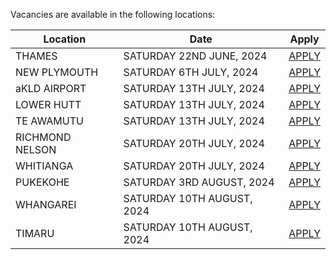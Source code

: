 Vacancies are available in the following locations:

| Location | Date | Apply |
|---|---|---|
|THAMES|SATURDAY 22ND JUNE, 2024| [APPLY](mailto:tfaala@rgis.co.nz?subject=THAMES%20-%20SATURDAY%2022ND%20JUNE) |
|NEW PLYMOUTH|SATURDAY 6TH JULY, 2024| [APPLY](mailto:tfaala@rgis.co.nz?subject=NEW%20PLYMOUTH%20-%20SATURDAY%206TH%20JULY) |
|aKLD AIRPORT|SATURDAY 13TH JULY, 2024| [APPLY](mailto:tfaala@rgis.co.nz?subject=AKLD%20AIRPORT%20-%20SATURDAY%2013TH%20JULY) |
|LOWER HUTT|SATURDAY 13TH JULY, 2024| [APPLY](mailto:tfaala@rgis.co.nz?subject=LOWER%20HUTT%20-%20SATURDAY%2013TH%20JULY) |
|TE AWAMUTU|SATURDAY 13TH JULY, 2024| [APPLY](mailto:tfaala@rgis.co.nz?subject=TE%20AWAMUTU%20-%20SATURDAY%2013TH%20JULY) |
|RICHMOND NELSON|SATURDAY 20TH JULY, 2024| [APPLY](mailto:tfaala@rgis.co.nz?subject=RICHMOND%20NELSON%20-%20SATURDAY%2020TH%20JULY) |
|WHITIANGA|SATURDAY 20TH JULY, 2024| [APPLY](mailto:tfaala@rgis.co.nz?subject=WHITIANGA%20-%20SATURDAY%2020TH%20JULY) |
|PUKEKOHE|SATURDAY 3RD AUGUST, 2024| [APPLY](mailto:tfaala@rgis.co.nz?subject=PUKEKOHE%20-%20SATURDAY%203RD%20AUGUST) |
|WHANGAREI|SATURDAY 10TH AUGUST, 2024| [APPLY](mailto:tfaala@rgis.co.nz?subject=WHANGAREI%20NELSON%20-%20SATURDAY%2010TH%20AUGUST) |
|TIMARU|SATURDAY 10TH AUGUST, 2024| [APPLY](mailto:tfaala@rgis.co.nz?subject=TIMARU%20-%20SATURDAY%2010TH%20AUGUST) |
